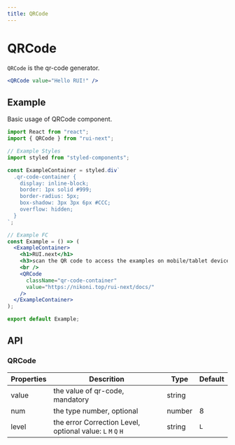 ```yaml
---
title: QRCode
---
```


# QRCode

`QRCode` is the qr-code generator.

```jsx
<QRCode value="Hello RUI!" />
```

## Example

Basic usage of QRCode component.

```jsx live=local
import React from "react";
import { QRCode } from "rui-next";

// Example Styles
import styled from "styled-components";

const ExampleContainer = styled.div`
  .qr-code-container {
    display: inline-block;
    border: 1px solid #999;
    border-radius: 5px;
    box-shadow: 3px 3px 6px #CCC;
    overflow: hidden;
  }
`;

// Example FC
const Example = () => (
  <ExampleContainer>
    <h1>RUI.next</h1>
    <h3>scan the QR code to access the examples on mobile/tablet device:</h3>
    <br />
    <QRCode
      className="qr-code-container"
      value="https://nikoni.top/rui-next/docs/"
    />
  </ExampleContainer>
);

export default Example;
```

## API

### QRCode

Properties | Descrition | Type | Default
-----------|------------|------|--------
| value | the value of qr-code, mandatory | string | |
| num | the type number, optional | number | 8 |
| level | the error Correction Level, optional value: `L` `M` `Q` `H` | string | `L` |
